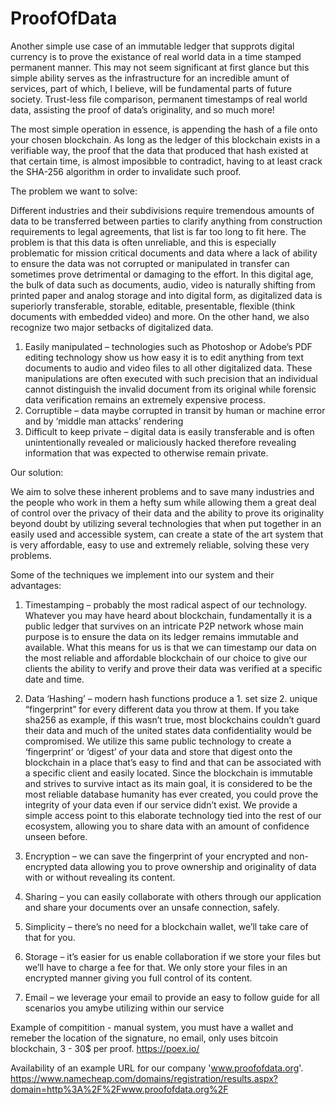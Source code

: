 # ProofOfData

Another simple use case of an immutable ledger that supprots digital currency is to prove the existance of real world data in a time stamped permanent manner.
This may not seem significant at first glance but this simple ability serves as the infrastructure for an incredible amunt of services, part of which, I believe, will be fundamental parts of future society. Trust-less file comparison, permanent timestamps of real world data, assisting the proof of data’s originality, and so much more!

The most simple operation in essence, is appending the hash of a file onto your chosen blockchain.
As long as the ledger of this blockchain exists in a verifiable way, the proof that the data that produced that hash existed at that certain time, is almost imposibble to contradict, having to at least crack the SHA-256 algorithm in order to invalidate such proof.

The problem we want to solve:

Different industries and their subdivisions require tremendous amounts of data to be transferred between parties to clarify anything from construction requirements to legal agreements, that list is far too long to fit here.
The problem is that this data is often unreliable, and this is especially problematic for mission critical documents and data where a lack of ability to ensure the data was not corrupted or manipulated in transfer can sometimes prove detrimental or damaging to the effort. 
In this digital age, the bulk of data such as documents, audio, video is naturally shifting from printed paper and analog storage and into digital form, as digitalized data is superiorly transferable, storable, editable, presentable, flexible (think documents with embedded video) and more.
On the other hand, we also recognize two major setbacks of digitalized data.
1.	Easily manipulated – technologies such as Photoshop or Adobe’s PDF editing technology show us how easy it is to edit anything from text documents to audio and video files to all other digitalized data.
These manipulations are often executed with such precision that an individual cannot distinguish the invalid document from its original while forensic data verification remains an extremely expensive process.
2.	Corruptible – data maybe corrupted in transit by human or machine error and by ‘middle man attacks’ rendering  
3.	Difficult to keep private – digital data is easily transferable and is often unintentionally revealed or maliciously hacked therefore revealing information that was expected to otherwise remain private.

Our solution:

We aim to solve these inherent problems and to save many industries and the people who work in them a hefty sum while allowing them a great deal of control over the privacy of their data and the ability to prove its originality beyond doubt by utilizing several technologies that when put together in an easily used and accessible system, can create a state of the art system that is very affordable, easy to use and extremely reliable, solving these very problems.

Some of the techniques we implement into our system and their advantages:

1.	Timestamping – probably the most radical aspect of our technology.
Whatever you may have heard about blockchain, fundamentally it is a public ledger that survives on an intricate P2P network whose main purpose is to ensure the data on its ledger remains immutable and available. What this means for us is that we can timestamp our data on the most reliable and affordable blockchain of our choice to give our clients the ability to verify and prove their data was verified at a specific date and time.

2.	Data ‘Hashing’ – modern hash functions produce a 1. set size 2. unique “fingerprint” for every different data you throw at them.
If you take sha256 as example, if this wasn’t true, most blockchains couldn’t guard their data and much of the united states data confidentiality would be compromised.
We utilize this same public technology to create a ‘fingerprint’ or ‘digest’ of your data and store that digest onto the blockchain in a place that’s easy to find and that can be associated with a specific client and easily located.
Since the blockchain is immutable and strives to survive intact as its main goal, it is considered to be the most reliable database humanity has ever created, you could prove the integrity of your data even if our service didn’t exist.
We provide a simple access point to this elaborate technology tied into the rest of our ecosystem, allowing you to share data with an amount of confidence unseen before.

3.	Encryption – we can save the fingerprint of your encrypted and non-encrypted data allowing you to prove ownership and originality of data with or without revealing its content.

4.	Sharing – you can easily collaborate with others through our application and share your documents over an unsafe connection, safely.

5.	Simplicity – there’s no need for a blockchain wallet, we’ll take care of that for you.

6.	Storage – it’s easier for us enable collaboration if we store your files but we’ll have to charge a fee for that. We only store your files in an encrypted manner giving you full control of its content.

7.	Email – we leverage your email to provide an easy to follow guide for all scenarios you amybe utilizing within our service

Example of compitition - manual system, you must have a wallet and remeber the location of the signature, no email, only uses bitcoin blockchain, 3 - 30$ per proof.
https://poex.io/

Availability of an example URL for our company 'www.proofofdata.org'.
https://www.namecheap.com/domains/registration/results.aspx?domain=http%3A%2F%2Fwww.proofofdata.org%2F
